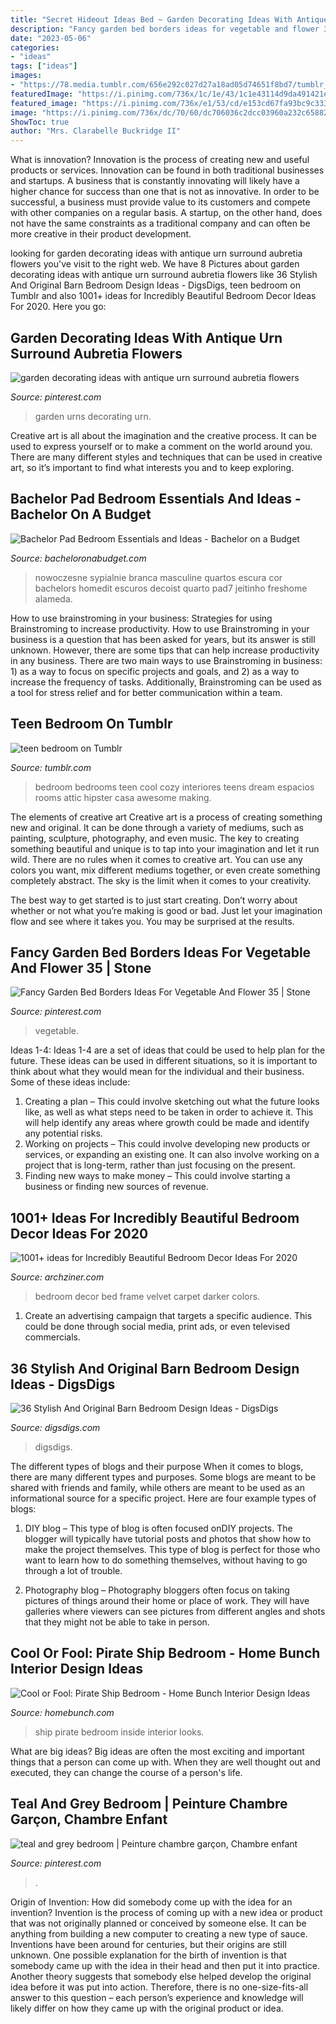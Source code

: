 ```yaml
---
title: "Secret Hideout Ideas Bed ~ Garden Decorating Ideas With Antique Urn Surround Aubretia Flowers"
description: "Fancy garden bed borders ideas for vegetable and flower 35"
date: "2023-05-06"
categories:
- "ideas"
tags: ["ideas"]
images:
- "https://78.media.tumblr.com/656e292c027d27a18ad05d74651f8bd7/tumblr_n14497Lj6Q1tsltono1_500.jpg"
featuredImage: "https://i.pinimg.com/736x/1c/1e/43/1c1e43114d9da491421efe8a7f6de83d--garden-urns-garden-planters.jpg"
featured_image: "https://i.pinimg.com/736x/e1/53/cd/e153cd67fa93bc9c333d307881a65cd4.jpg"
image: "https://i.pinimg.com/736x/dc/70/60/dc706036c2dcc03960a232c658821483.jpg"
ShowToc: true
author: "Mrs. Clarabelle Buckridge II"
---
```



What is innovation?
Innovation is the process of creating new and useful products or services. Innovation can be found in both traditional businesses and startups. A business that is constantly innovating will likely have a higher chance for success than one that is not as innovative. In order to be successful, a business must provide value to its customers and compete with other companies on a regular basis. A startup, on the other hand, does not have the same constraints as a traditional company and can often be more creative in their product development.

	

		
looking for garden decorating ideas with antique urn surround aubretia flowers you've visit to the right web. We have 8 Pictures about garden decorating ideas with antique urn surround aubretia flowers like 36 Stylish And Original Barn Bedroom Design Ideas - DigsDigs, teen bedroom on Tumblr and also 1001+ ideas for Incredibly Beautiful Bedroom Decor Ideas For 2020. Here you go:
		
    
## Garden Decorating Ideas With Antique Urn Surround Aubretia Flowers

<img loading=lazy src="https://i.pinimg.com/736x/1c/1e/43/1c1e43114d9da491421efe8a7f6de83d--garden-urns-garden-planters.jpg" onerror="this.onerror=null;this.src='https://tse2.mm.bing.net/th?id=OIP.Yr19lq8T800gpb2t1BTZFgHaJ3&amp;pid=15.1';" alt="garden decorating ideas with antique urn surround aubretia flowers">

_Source: pinterest.com_

>garden urns decorating urn. 

	

Creative art is all about the imagination and the creative process. It can be used to express yourself or to make a comment on the world around you. There are many different styles and techniques that can be used in creative art, so it’s important to find what interests you and to keep exploring.

    
## Bachelor Pad Bedroom Essentials And Ideas - Bachelor On A Budget

<img loading=lazy src="http://bacheloronabudget.com/wp-content/uploads/2014/11/Bachelor-Pad-Bedroom-3.jpg" onerror="this.onerror=null;this.src='https://tse4.mm.bing.net/th?id=OIP.MgA6bd6L99yB0Y-YDTYV_wHaE4&amp;pid=15.1';" alt="Bachelor Pad Bedroom Essentials and Ideas - Bachelor on a Budget">

_Source: bacheloronabudget.com_

>nowoczesne sypialnie branca masculine quartos escura cor bachelors homedit escuros decoist quarto pad7 jeitinho freshome alameda. 

	

How to use brainstroming in your business: Strategies for using Brainstroming to increase productivity.
How to use Brainstroming in your business is a question that has been asked for years, but its answer is still unknown. However, there are some tips that can help increase productivity in any business. 
There are two main ways to use Brainstroming in business: 1) as a way to focus on specific projects and goals, and 2) as a way to increase the frequency of tasks. Additionally, Brainstroming can be used as a tool for stress relief and for better communication within a team.

    
## Teen Bedroom On Tumblr

<img loading=lazy src="https://78.media.tumblr.com/656e292c027d27a18ad05d74651f8bd7/tumblr_n14497Lj6Q1tsltono1_500.jpg" onerror="this.onerror=null;this.src='https://tse3.mm.bing.net/th?id=OIP.UyK5JvsIb3Hr8GolsGotSwHaGL&amp;pid=15.1';" alt="teen bedroom on Tumblr">

_Source: tumblr.com_

>bedroom bedrooms teen cool cozy interiores teens dream espacios rooms attic hipster casa awesome making. 

	

The elements of creative art
Creative art is a process of creating something new and original. It can be done through a variety of mediums, such as painting, sculpture, photography, and even music. The key to creating something beautiful and unique is to tap into your imagination and let it run wild.
There are no rules when it comes to creative art. You can use any colors you want, mix different mediums together, or even create something completely abstract. The sky is the limit when it comes to your creativity.

The best way to get started is to just start creating. Don’t worry about whether or not what you’re making is good or bad. Just let your imagination flow and see where it takes you. You may be surprised at the results.

    
## Fancy Garden Bed Borders Ideas For Vegetable And Flower 35 | Stone

<img loading=lazy src="https://i.pinimg.com/736x/dc/70/60/dc706036c2dcc03960a232c658821483.jpg" onerror="this.onerror=null;this.src='https://tse1.mm.bing.net/th?id=OIP.n8YPFV7E1loI48UguPPaLgHaLF&amp;pid=15.1';" alt="Fancy Garden Bed Borders Ideas For Vegetable And Flower 35 | Stone">

_Source: pinterest.com_

>vegetable. 

	

Ideas 1-4:
Ideas 1-4 are a set of ideas that could be used to help plan for the future. These ideas can be used in different situations, so it is important to think about what they would mean for the individual and their business. Some of these ideas include:
1. Creating a plan – This could involve sketching out what the future looks like, as well as what steps need to be taken in order to achieve it. This will help identify any areas where growth could be made and identify any potential risks. 
2. Working on projects – This could involve developing new products or services, or expanding an existing one. It can also involve working on a project that is long-term, rather than just focusing on the present. 
3. Finding new ways to make money – This could involve starting a business or finding new sources of revenue.

    
## 1001+ Ideas For Incredibly Beautiful Bedroom Decor Ideas For 2020

<img loading=lazy src="https://archziner.com/wp-content/uploads/2020/07/black-leather-bed-frame-black-velvet-ottoman-in-front-of-the-bed-master-bedroom-decor-black-floor-with-carpet.jpg" onerror="this.onerror=null;this.src='https://tse1.mm.bing.net/th?id=OIP.kwvC-vjoWO2YtptTuNRQ5QHaKh&amp;pid=15.1';" alt="1001+ ideas for Incredibly Beautiful Bedroom Decor Ideas For 2020">

_Source: archziner.com_

>bedroom decor bed frame velvet carpet darker colors. 

	

1. Create an advertising campaign that targets a specific audience. This could be done through social media, print ads, or even televised commercials.

    
## 36 Stylish And Original Barn Bedroom Design Ideas - DigsDigs

<img loading=lazy src="https://www.digsdigs.com/photos/stylish-and-original-barn-bedrooms-6-554x412.jpg" onerror="this.onerror=null;this.src='https://tse2.mm.bing.net/th?id=OIP.cHSysgNR2skOSpire1uT5wHaFg&amp;pid=15.1';" alt="36 Stylish And Original Barn Bedroom Design Ideas - DigsDigs">

_Source: digsdigs.com_

>digsdigs. 

	

The different types of blogs and their purpose
When it comes to blogs, there are many different types and purposes. Some blogs are meant to be shared with friends and family, while others are meant to be used as an informational source for a specific project. Here are four example types of blogs: 
1. DIY blog – This type of blog is often focused onDIY projects. The blogger will typically have tutorial posts and photos that show how to make the project themselves. This type of blog is perfect for those who want to learn how to do something themselves, without having to go through a lot of trouble. 

2. Photography blog – Photography bloggers often focus on taking pictures of things around their home or place of work. They will have galleries where viewers can see pictures from different angles and shots that they might not be able to take in person.

    
## Cool Or Fool: Pirate Ship Bedroom - Home Bunch Interior Design Ideas

<img loading=lazy src="http://www.homebunch.com/wp-content/uploads/Ultimate-Pirate-Ship-Bedroom-3.jpg" onerror="this.onerror=null;this.src='https://tse4.mm.bing.net/th?id=OIP.H2uH6tG0gGPuRcpzx4_y7wHaLH&amp;pid=15.1';" alt="Cool or Fool: Pirate Ship Bedroom - Home Bunch Interior Design Ideas">

_Source: homebunch.com_

>ship pirate bedroom inside interior looks. 

	

What are big ideas?
Big ideas are often the most exciting and important things that a person can come up with. When they are well thought out and executed, they can change the course of a person's life.

    
## Teal And Grey Bedroom | Peinture Chambre Garçon, Chambre Enfant

<img loading=lazy src="https://i.pinimg.com/736x/e1/53/cd/e153cd67fa93bc9c333d307881a65cd4.jpg" onerror="this.onerror=null;this.src='https://tse4.mm.bing.net/th?id=OIP.I73-h73y1ZVfs039ClD-bgHaLD&amp;pid=15.1';" alt="teal and grey bedroom | Peinture chambre garçon, Chambre enfant">

_Source: pinterest.com_

>. 

	

Origin of Invention: How did somebody come up with the idea for an invention?
Invention is the process of coming up with a new idea or product that was not originally planned or conceived by someone else. It can be anything from building a new computer to creating a new type of sauce. Inventions have been around for centuries, but their origins are still unknown. One possible explanation for the birth of invention is that somebody came up with the idea in their head and then put it into practice. Another theory suggests that somebody else helped develop the original idea before it was put into action. Therefore, there is no one-size-fits-all answer to this question – each person’s experience and knowledge will likely differ on how they came up with the original product or idea.

